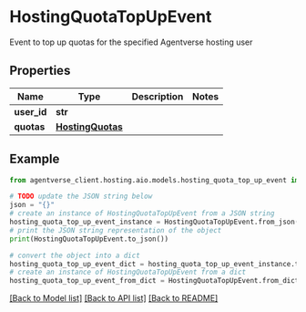 # HostingQuotaTopUpEvent

Event to top up quotas for the specified Agentverse hosting user

## Properties

Name | Type | Description | Notes
------------ | ------------- | ------------- | -------------
**user_id** | **str** |  | 
**quotas** | [**HostingQuotas**](HostingQuotas.md) |  | 

## Example

```python
from agentverse_client.hosting.aio.models.hosting_quota_top_up_event import HostingQuotaTopUpEvent

# TODO update the JSON string below
json = "{}"
# create an instance of HostingQuotaTopUpEvent from a JSON string
hosting_quota_top_up_event_instance = HostingQuotaTopUpEvent.from_json(json)
# print the JSON string representation of the object
print(HostingQuotaTopUpEvent.to_json())

# convert the object into a dict
hosting_quota_top_up_event_dict = hosting_quota_top_up_event_instance.to_dict()
# create an instance of HostingQuotaTopUpEvent from a dict
hosting_quota_top_up_event_from_dict = HostingQuotaTopUpEvent.from_dict(hosting_quota_top_up_event_dict)
```
[[Back to Model list]](../README.md#documentation-for-models) [[Back to API list]](../README.md#documentation-for-api-endpoints) [[Back to README]](../README.md)


